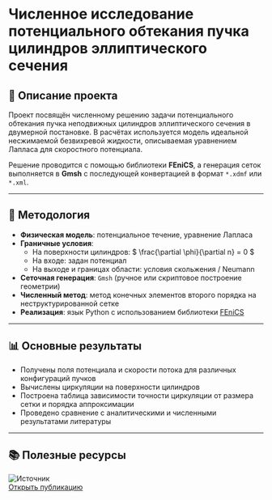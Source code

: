 
# Численное исследование потенциального обтекания пучка цилиндров эллиптического сечения

## 🧭 Описание проекта

Проект посвящён численному решению задачи потенциального обтекания пучка неподвижных цилиндров эллиптического сечения в двумерной постановке. В расчётах используется модель идеальной несжимаемой безвихревой жидкости, описываемая уравнением Лапласа для скоростного потенциала.

Решение проводится с помощью библиотеки **FEniCS**, а генерация сеток выполняется в **Gmsh** с последующей конвертацией в формат `*.xdmf` или `*.xml`.

---

## 🧪 Методология

- **Физическая модель**: потенциальное течение, уравнение Лапласа
- **Граничные условия**:
  - На поверхности цилиндров: $ \frac{\partial \phi}{\partial n} = 0 $
  - На входе: задан потенциал
  - На выходе и границах области: условия скольжения / Neumann
- **Сеточная генерация**: `Gmsh` (ручное или скриптовое построение геометрии)
- **Численный метод**: метод конечных элементов второго порядка на неструктурированной сетке
- **Реализация**: язык Python с использованием библиотеки [FEniCS](https://fenicsproject.org)

---

## 📊 Основные результаты

- Получены поля потенциала и скорости потока для различных конфигураций пучков
- Вычислены циркуляции на поверхности цилиндров
- Построена таблица зависимости точности циркуляции от размера сетки и порядка аппроксимации
- Проведено сравнение с аналитическими и численными результатами литературы

---


## 📚 Полезные ресурсы

![Источник](qr_paper.png)  
[Открыть публикацию](https://repository.kpfu.ru/?p_id=231822)

